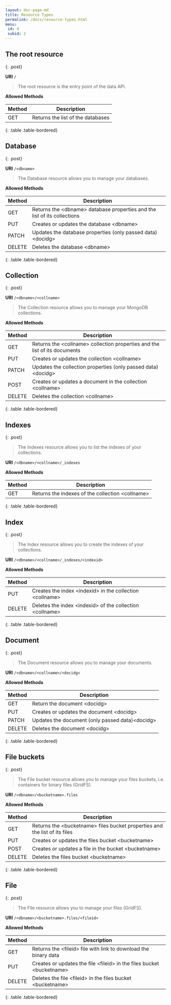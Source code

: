 ```yaml
---
layout: doc-page-md
title: Resource Types
permalink: /docs/resource-types.html
menu:
 id: 4
 subid: 2
---
```


## The root resource
{: .post}

__URI__ <code>/</code>

> The root resource is the entry point of the data API.

__Allowed Methods__

|Method|Description|
|-|-|
|GET|Returns the list of the databases|
{: .table .table-bordered}

## Database 
{: .post}

__URI__ <code>/&lt;dbname&gt;</code>

> The Database resource allows you to manage your databases. 

__Allowed Methods__

|Method|Description|
|-|-|
|GET|Returns the &lt;dbname&gt; database properties and the list of its collections|
|PUT|Creates or updates the database &lt;dbname&gt;|
|PATCH|Updates the database properties (only passed data)&lt;docidg&gt;|
|DELETE|Deletes the database &lt;dbname&gt;|
{: .table .table-bordered}

## Collection 
{: .post}

__URI__ <code>/&lt;dbname&gt;/&lt;collname&gt;</code>

> The Collection resource allows you to manage your MongoDB collections. 

__Allowed Methods__

|Method|Description|
|-|-|
|GET|Returns the &lt;collname&gt; collection properties and the list of its documents|
|PUT|Creates or updates the collection &lt;collname&gt;|
|PATCH|Updates the collection properties (only passed data)&lt;docidg&gt;|
|POST|Creates or updates a document in the collection &lt;collname&gt;|
|DELETE|Deletes the collection &lt;collname&gt;|
{: .table .table-bordered}

## Indexes
{: .post}

> The Indexes resource allows you to list the indexes of your collections. 

__URI__ <code>/&lt;dbname&gt;/&lt;collname&gt;/_indexes</code>

__Allowed Methods__

|Method|Description|
|-|-|
|GET|Returns the indexes of the collection &lt;collname&gt;|
{: .table .table-bordered}

## Index
{: .post} 

> The Index resource allows you to create the indexes of your collections. 

__URI__ <code>/&lt;dbname&gt;/&lt;collname&gt;/_indexes/&lt;indexid&gt;</code>

__Allowed Methods__

|Method|Description|
|-|-|
|PUT|Creates the index &lt;indexid&gt; in the collection &lt;collname&gt;|
|DELETE|Deletes the index &lt;indexid&gt; of the collection &lt;collname&gt;|
{: .table .table-bordered}

## Document
{: .post}

> The Document resource allows you to manage your documents.

__URI__ <code>/&lt;dbname&gt;/&lt;collname&gt;/&lt;docidg&lt;</code>

__Allowed Methods__

|Method|Description|
|-|-|
|GET|Return the document &lt;docidg&gt; |
|PUT|Creates or updates the document &lt;docidg&gt;|
|PATCH|Updates the document (only passed data)&lt;docidg&gt;|
|DELETE|Deletes the document &lt;docidg&gt;|
{: .table .table-bordered}

## File buckets
{: .post}

> The File bucket resource allows you to manage your files buckets, i.e. containers for binary files (GridFS).

__URI__ <code>/&lt;dbname&gt;/&lt;bucketname&gt;.files</code>

__Allowed Methods__

|Method|Description|
|-|-|
|GET|Returns the &lt;bucketname&gt; files bucket properties and the list of its files|
|PUT|Creates or updates the files bucket &lt;bucketname&gt;|
|POST|Creates or updates a file in the bucket &lt;bucketname&gt;|
|DELETE|Deletes the files bucket &lt;bucketname&gt;|
{: .table .table-bordered}

## File
{: .post}

> The File resource allows you to manage your files (GridFS).

__URI__ <code>/&lt;dbname&gt;/&lt;bucketname&gt;.files/&lt;fileid&gt;</code>

__Allowed Methods__

|Method|Description|
|-|-|
|GET|Returns the &lt;fileid&gt; file with link to download the binary data|
|PUT|Creates or updates the file &lt;fileid&gt; in the files bucket &lt;bucketname&gt;|
|DELETE|Deletes the file &lt;fileid&gt; in the files bucket &lt;bucketname&gt;|
{: .table .table-bordered}